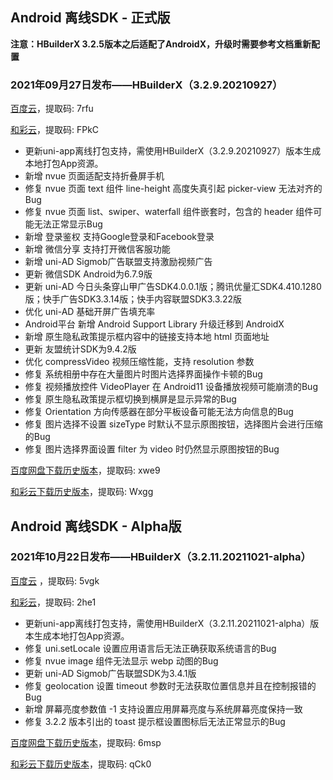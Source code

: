 ## Android 离线SDK - 正式版

**注意：HBuilderX 3.2.5版本之后适配了AndroidX，升级时需要参考文档重新配置**

### 2021年09月27日发布——HBuilderX（3.2.9.20210927）
[百度云](https://pan.baidu.com/s/14SZ-CjlbaNtGHk3CpamgXQ)，提取码: 7rfu

[和彩云](https://caiyun.139.com/m/i?115ConiDN7yT8)，提取码: FPkC

+ 更新uni-app离线打包支持，需使用HBuilderX（3.2.9.20210927）版本生成本地打包App资源。
+ 新增 nvue 页面适配支持折叠屏手机
+ 修复 nvue 页面 text 组件 line-height 高度失真引起 picker-view 无法对齐的Bug
+ 修复 nvue 页面 list、swiper、waterfall 组件嵌套时，包含的 header 组件可能无法正常显示Bug
+ 新增 登录鉴权 支持Google登录和Facebook登录
+ 新增 微信分享 支持打开微信客服功能
+ 新增 uni-AD Sigmob广告联盟支持激励视频广告
+ 更新 微信SDK Android为6.7.9版
+ 更新 uni-AD 今日头条穿山甲广告SDK4.0.0.1版；腾讯优量汇SDK4.410.1280版；快手广告SDK3.3.14版；快手内容联盟SDK3.3.22版
+ 优化 uni-AD 基础开屏广告填充率
+ Android平台 新增 Android Support Library 升级迁移到 AndroidX
+ 新增 原生隐私政策提示框内容中的链接支持本地 html 页面地址
+ 更新 友盟统计SDK为9.4.2版
+ 优化 compressVideo 视频压缩性能，支持 resolution 参数
+ 修复 系统相册中存在大量图片时图片选择界面操作卡顿的Bug
+ 修复 视频播放控件 VideoPlayer 在 Android11 设备播放视频可能崩溃的Bug
+ 修复 原生隐私政策提示框切换到横屏是显示异常的Bug
+ 修复 Orientation 方向传感器在部分平板设备可能无法方向信息的Bug
+ 修复 图片选择不设置 sizeType 时默认不显示原图按钮，选择图片会进行压缩的Bug
+ 修复 图片选择界面设置 filter 为 video 时仍然显示原图按钮的Bug


[百度网盘下载历史版本](https://pan.baidu.com/s/1qxxUqh9ifF7mfJ4T46NB4Q)，提取码: xwe9

[和彩云下载历史版本](https://caiyun.139.com/m/i?115CoThrJoOy4)，提取码: Wxgg



## Android 离线SDK - Alpha版

### 2021年10月22日发布——HBuilderX（3.2.11.20211021-alpha）
[百度云](https://pan.baidu.com/s/1NLBTW94Im_zg5R38Wiijdg) ，提取码: 5vgk

[和彩云](https://caiyun.139.com/m/i?115CnVmSll4KU)，提取码: 2he1

+ 更新uni-app离线打包支持，需使用HBuilderX（3.2.11.20211021-alpha）版本生成本地打包App资源。
+ 修复 uni.setLocale 设置应用语言后无法正确获取系统语言的Bug
+ 修复 nvue image 组件无法显示 webp 动图的Bug
+ 更新 uni-AD Sigmob广告联盟SDK为3.4.1版
+ 修复 geolocation 设置 timeout 参数时无法获取位置信息并且在控制报错的Bug
+ 新增 屏幕亮度参数值 -1 支持设置应用屏幕亮度与系统屏幕亮度保持一致
+ 修复 3.2.2 版本引出的 toast 提示框设置图标后无法正常显示的Bug

[百度网盘下载历史版本](https://pan.baidu.com/s/10fne34bwxWGtDJTd4PhroA)，提取码: 6msp

[和彩云下载历史版本](https://caiyun.139.com/m/i?115CnVmQQQRee)，提取码: qCk0
